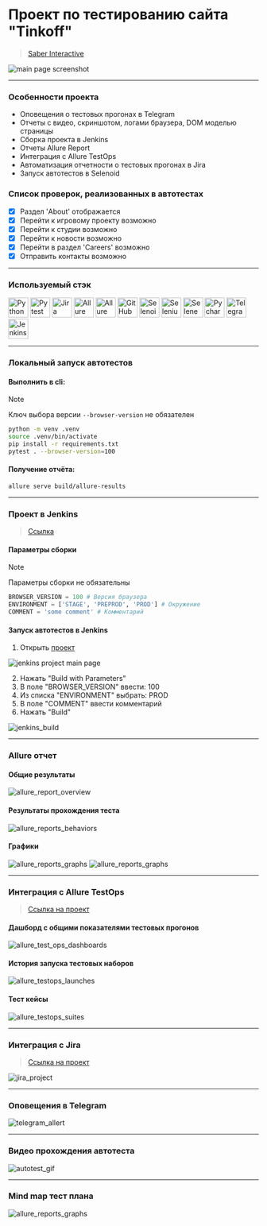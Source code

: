 # Проект по тестированию сайта "Tinkoff"
> <a target="_blank" href="https://cyber.games/">Saber Interactive</a>

![main page screenshot](/qa_guru_python_8_15/pictures/main_page.jpg)

----

### Особенности проекта

* Оповещения о тестовых прогонах в Telegram
* Отчеты с видео, скриншотом, логами браузера, DOM моделью страницы
* Сборка проекта в Jenkins
* Отчеты Allure Report
* Интеграция с Allure TestOps
* Автоматизация отчетности о тестовых прогонах в Jira
* Запуск автотестов в Selenoid

### Список проверок, реализованных в автотестах

- [x] Раздел 'About' отображается
- [x] Перейти к игровому проекту возможно
- [x] Перейти к студии возможно
- [x] Перейти к новости возможно
- [x] Перейти в раздел 'Careers' возможно
- [x] Отправить контакты возможно

----

### Используемый стэк

<img title="Python" src="qa_guru_python_8_15/pictures/icons/python-original.svg" height="40" width="40"/> <img title="Pytest" src="qa_guru_python_8_15/pictures/icons/pytest-original.svg" height="40" width="40"/> <img title="Jira" src="qa_guru_python_8_15/pictures/icons/jira-original.svg" height="40" width="40"/> <img title="Allure Report" src="qa_guru_python_8_15/pictures/icons/Allure_Report.png" height="40" width="40"/> <img title="Allure TestOps" src="qa_guru_python_8_15/pictures/icons/AllureTestOps.png" height="40" width="40"/> <img title="GitHub" src="qa_guru_python_8_15/pictures/icons/github-original.svg" height="40" width="40"/> <img title="Selenoid" src="qa_guru_python_8_15/pictures/icons/selenoid.png" height="40" width="40"/> <img title="Selenium" src="qa_guru_python_8_15/pictures/icons/selenium-original.svg" height="40" width="40"/> <img title="Selene" src="qa_guru_python_8_15/pictures/icons/selene.png" height="40" width="40"/> <img title="Pycharm" src="qa_guru_python_8_15/pictures/icons/pycharm.png" height="40" width="40"/> <img title="Telegram" src="qa_guru_python_8_15/pictures/icons/tg.png" height="40" width="40"/> <img title="Jenkins" src="qa_guru_python_8_15/pictures/icons/jenkins-original.svg" height="40" width="40"/>

----

### Локальный запуск автотестов

#### Выполнить в cli:
> [!NOTE]
> Ключ выбора версии `--browser-version` не обязателен
```bash
python -m venv .venv
source .venv/bin/activate
pip install -r requirements.txt
pytest . --browser-version=100
```

#### Получение отчёта:
```bash
allure serve build/allure-results
```

----

### Проект в Jenkins
> <a target="_blank" href="https://jenkins.autotests.cloud/job/Saber-Interactive-Auto-Tests/">Ссылка</a>

#### Параметры сборки
> [!NOTE]
> Параметры сборки не обязательны
```python
BROWSER_VERSION = 100 # Версия браузера
ENVIRONMENT = ['STAGE', 'PREPROD', 'PROD'] # Окружение
COMMENT = 'some comment' # Комментарий
```
#### Запуск автотестов в Jenkins
1. Открыть <a target="_blank" href="https://jenkins.autotests.cloud/job/Saber-Interactive-Auto-Tests/">проект</a>

![jenkins project main page](qa_guru_python_8_15/pictures/jenkins_project_main_page.png)

2. Нажать "Build with Parameters"
3. В поле "BROWSER_VERSION" ввести: 100
4. Из списка "ENVIRONMENT" выбрать: PROD
5. В поле "COMMENT" ввести комментарий
6. Нажать "Build"

![jenkins_build](qa_guru_python_8_15/pictures/jenkins_build.png)

----

### Allure отчет
#### Общие результаты 
![allure_report_overview](qa_guru_python_8_15/pictures/allure_report_overview.png)

#### Результаты прохождения теста
![allure_reports_behaviors](qa_guru_python_8_15/pictures/allure_reports_behaviors.png)

#### Графики

![allure_reports_graphs](qa_guru_python_8_15/pictures/alluere_reports_graphs_1.png)
![allure_reports_graphs](qa_guru_python_8_15/pictures/alluere_reports_graphs_2.png)

----

### Интеграция с Allure TestOps
> <a target="_blank" href="https://allure.autotests.cloud/project/3782/dashboards">Ссылка на проект</a>

#### Дашборд с общими показателями тестовых прогонов

![allure_test_ops_dashboards](qa_guru_python_8_15/pictures/allure_testops_dashboards.png)

#### История запуска тестовых наборов

![allure_testops_launches](qa_guru_python_8_15/pictures/allure_testops_launches.png)

#### Тест кейсы

![allure_testops_suites](qa_guru_python_8_15/pictures/allure_testops_suites.png)

----

### Интеграция с Jira
> <a target="_blank" href="https://jira.autotests.cloud/browse/HOMEWORK-953">Ссылка на проект</a>

![jira_project](qa_guru_python_8_15/pictures/jira_project.png)

----

### Оповещения в Telegram
![telegram_allert](qa_guru_python_8_15/pictures/telegram_allert.png)

----

### Видео прохождения автотеста
![autotest_gif](qa_guru_python_8_15/pictures/autotest.gif)

----

### Mind map тест плана

![allure_reports_graphs](qa_guru_python_8_15/pictures/test-case-mind-map.png)
